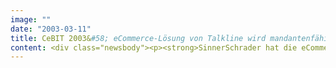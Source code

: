 ```yaml
---
image: ""
date: "2003-03-11"
title: CeBIT 2003&#58; eCommerce-Lösung von Talkline wird mandantenfähig / SinnerSchrader migriert Anwendung auf Oracle 9i Application Server und hybris jakarta
content: <div class="newsbody"><p><strong>SinnerSchrader hat die eCommerce-Lösung von Talkline auf eine neue Technologie-Plattform migriert und um zusätzliche Funktionalität erweitert. Der neue Online-Shop ist vollständig mandantenfähig. Das Auftragsvolumen ist sechsstellig.</strong></p><p>Ab sofort stellt Talkline seinen Geschäftspartnern im Vertriebskanal Internet über die neue Plattform die komplette eCommerce-Funktionalität zur Verfügung. Unterschiedliche Sortimente und individuelle Verkaufspreise für jeden Partner sind möglich. Das Look &amp; Feel kann für jeden Mandanten separat gestaltet werden. Talkline kooperiert beim Online-Vertrieb unter anderem mit Karstadt. Die neue eCommerce-Anwendung basiert auf dem Oracle 9i Application Server und ist konform zu Java 2 Enterprise Edition (J2EE) realisiert. Als eCommerce-Software wird die komponentenbasierte Plattform hybris jakarta eingesetzt. SinnerSchrader ist auf der CeBIT u.a. am Stand von hybris (Halle 5, G 67) vertreten und zeigt dort auch die Talkline-Lösung.</p><p>Die offene Architektur von hybris jakarta auf Basis von J2EE und XML hat SinnerSchrader eine schnelle und unkomplizierte Anpassung an die branchenspezifischen Bedürfnisse ermöglicht, die die Verwendung einer Standardsoftware von der Stange ausschließen. Wie alle Mobilfunkunternehmen vertreibt Talkline mobile Endgeräte überwiegend in Kombination mit Serviceverträgen. Dafür gelten zahlreiche gegenseitige Abhängigkeiten&#58; Nicht jedes Gerät wird mit jedem Vertragsmodell zusammen angeboten, die Gerätepreise variieren je nach gewähltem Tarif. Ab sofort bietet Talkline auch Mobilfunkzubehör und Geräte ohne daran gekoppelten Vertrag online an. Die neue Plattform bietet zudem die Möglichkeit, zusätzlich mobilfunkfremde Produkte zu verkaufen.</p><p>Auch am Backend hat der eBusiness-Dienstleister in Zusammenarbeit mit der internen IT-Abteilung von Talkline die Integration in die existierende Systemlandschaft weiter vorangetrieben. So sind zum Beispiel Risikoprofile in die Vertragsabschluss-Prozesse integriert. Das Sortiment wird direkt aus den Warenwirtschaftssystemen von Talkline in die Datenbank der eCommerce-Lösung übernommen.</p></div>
---
```

